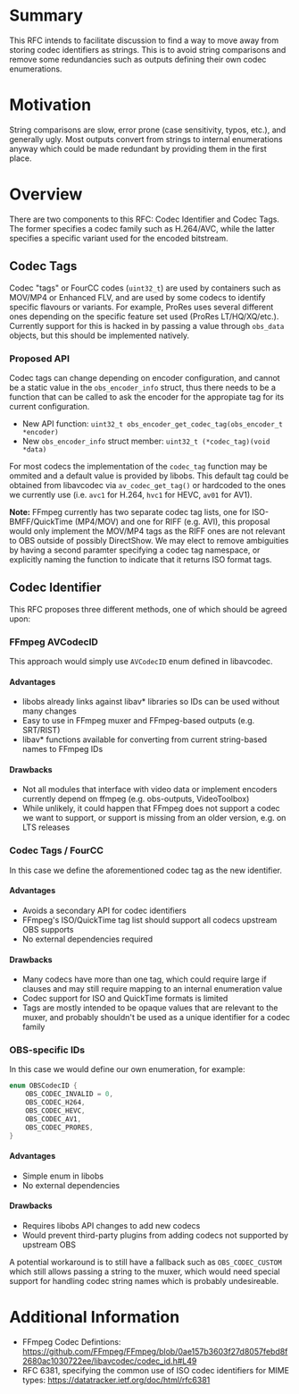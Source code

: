 # Summary

This RFC intends to facilitate discussion to find a way to move away from storing codec identifiers as strings. This is to avoid string comparisons and remove some redundancies such as outputs defining their own codec enumerations.

# Motivation

String comparisons are slow, error prone (case sensitivity, typos, etc.), and generally ugly. Most outputs convert from strings to internal enumerations anyway which could be made redundant by providing them in the first place.

# Overview

There are two components to this RFC: Codec Identifier and Codec Tags.
The former specifies a codec family such as H.264/AVC, while the latter specifies a specific variant used for the encoded bitstream.

## Codec Tags

Codec "tags" or FourCC codes (`uint32_t`) are used by containers such as MOV/MP4 or Enhanced FLV, and are used by some codecs to identify specific flavours or variants.
For example, ProRes uses several different ones depending on the specific feature set used (ProRes LT/HQ/XQ/etc.).
Currently support for this is hacked in by passing a value through `obs_data` objects, but this should be implemented natively.

### Proposed API

Codec tags can change depending on encoder configuration, and cannot be a static value in the `obs_encoder_info` struct, thus there needs to be a function that can be called to ask the encoder for the appropiate tag for its current configuration.

- New API function: `uint32_t obs_encoder_get_codec_tag(obs_encoder_t *encoder)`
- New `obs_encoder_info` struct member: `uint32_t (*codec_tag)(void *data)`

For most codecs the implementation of the `codec_tag` function may be ommited and a default value is provided by libobs. This default tag could be obtained from libavcodec via `av_codec_get_tag()` or hardcoded to the ones we currently use (i.e. `avc1` for H.264, `hvc1` for HEVC, `av01` for AV1).

**Note:** FFmpeg currently has two separate codec tag lists, one for ISO-BMFF/QuickTime (MP4/MOV) and one for RIFF (e.g. AVI), this proposal would only implement the MOV/MP4 tags as the RIFF ones are not relevant to OBS outside of possibly DirectShow.
We may elect to remove ambiguities by having a second paramter specifying a codec tag namespace, or explicitly naming the function to indicate that it returns ISO format tags.

## Codec Identifier

This RFC proposes three different methods, one of which should be agreed upon:

### FFmpeg AVCodecID

This approach would simply use `AVCodecID` enum defined in libavcodec.

#### Advantages

- libobs already links against libav* libraries so IDs can be used without many changes
- Easy to use in FFmpeg muxer and FFmpeg-based outputs (e.g. SRT/RIST)
- libav* functions available for converting from current string-based names to FFmpeg IDs

#### Drawbacks

- Not all modules that interface with video data or implement encoders currently depend on ffmpeg (e.g. obs-outputs, VideoToolbox)
- While unlikely, it could happen that FFmpeg does not support a codec we want to support, or support is missing from an older version, e.g. on LTS releases

### Codec Tags / FourCC

In this case we define the aforementioned codec tag as the new identifier.

#### Advantages

- Avoids a secondary API for codec identifiers
- FFmpeg's ISO/QuickTime tag list should support all codecs upstream OBS supports
- No external dependencies required

#### Drawbacks

- Many codecs have more than one tag, which could require large if clauses and may still require mapping to an internal enumeration value
- Codec support for ISO and QuickTime formats is limited
- Tags are mostly intended to be opaque values that are relevant to the muxer, and probably shouldn't be used as a unique identifier for a codec family

### OBS-specific IDs

In this case we would define our own enumeration, for example:
```c
enum OBSCodecID {
    OBS_CODEC_INVALID = 0,
    OBS_CODEC_H264,
    OBS_CODEC_HEVC,
    OBS_CODEC_AV1,
    OBS_CODEC_PRORES,
}
```

#### Advantages

- Simple enum in libobs
- No external dependencies

#### Drawbacks

- Requires libobs API changes to add new codecs
- Would prevent third-party plugins from adding codecs not supported by upstream OBS

A potential workaround is to still have a fallback such as `OBS_CODEC_CUSTOM` which still allows passing a string to the muxer, which would need special support for handling codec string names which is probably undesireable.

# Additional Information

- FFmpeg Codec Defintions: https://github.com/FFmpeg/FFmpeg/blob/0ae157b3603f27d8057febd8f2680ac1030722ee/libavcodec/codec_id.h#L49
- RFC 6381, specifying the common use of ISO codec identifiers for MIME types: https://datatracker.ietf.org/doc/html/rfc6381
